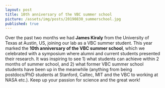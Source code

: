 ```yaml
---
layout: post
title: 10th anniversary of the VBC summer school
picture: /assets/img/posts/20190830_summerschool.jpg
published: true
---
```

Over the past two months we had **James Kiraly** from the University of Texas at Austin, US, joining our lab as a VBC summer student. This year marked the **10th anniversary of the VBC summer school**, which we celebrated with a symposium where alumni and current students presented their research. It was inspiring to see 1) what students can achieve within 2 months of summer school, and 2) what former VBC summer school students have been up in the meanwhile (anything from being postdocs/PhD students at Stanford, Caltec, MIT and the VBC to working at NASA etc.). Keep up your passion for science and the great work!

